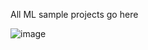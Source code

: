 All ML sample projects go here

![image](https://user-images.githubusercontent.com/80084594/153844259-1d4a9987-b345-4ede-b273-2aa5b3412365.png)
